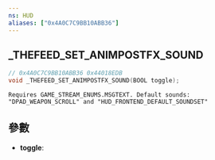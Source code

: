 ```yaml
---
ns: HUD
aliases: ["0x4A0C7C9BB10ABB36"]
---
```

## _THEFEED_SET_ANIMPOSTFX_SOUND

```c
// 0x4A0C7C9BB10ABB36 0x44018EDB
void _THEFEED_SET_ANIMPOSTFX_SOUND(BOOL toggle);
```

```
Requires GAME_STREAM_ENUMS.MSGTEXT. Default sounds: "DPAD_WEAPON_SCROLL" and "HUD_FRONTEND_DEFAULT_SOUNDSET"
```

## 參數
* **toggle**: 

